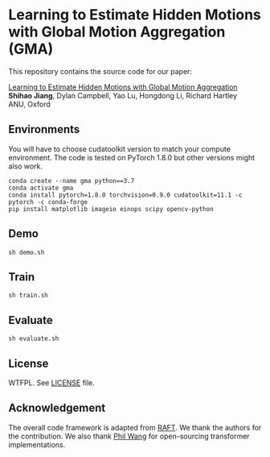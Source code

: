 # Learning to Estimate Hidden Motions with Global Motion Aggregation (GMA)
This repository contains the source code for our paper:

[Learning to Estimate Hidden Motions with Global Motion Aggregation](https://arxiv.org/abs/2104.02409)<br/>
**Shihao Jiang**, Dylan Campbell, Yao Lu, Hongdong Li, Richard Hartley<br/>
ANU, Oxford<br/>

## Environments
You will have to choose cudatoolkit version to match your compute environment. 
The code is tested on PyTorch 1.8.0 but other versions might also work. 
```Shell
conda create --name gma python==3.7
conda activate gma
conda install pytorch=1.8.0 torchvision=0.9.0 cudatoolkit=11.1 -c pytorch -c conda-forge
pip install matplotlib imageio einops scipy opencv-python
```
## Demo
```Shell
sh demo.sh
```
## Train
```Shell
sh train.sh
```
## Evaluate
```Shell
sh evaluate.sh
```
## License
WTFPL. See [LICENSE](LICENSE) file. 

## Acknowledgement
The overall code framework is adapted from [RAFT](https://github.com/princeton-vl/RAFT). We
thank the authors for the contribution. We also thank [Phil Wang](https://github.com/lucidrains)
for open-sourcing transformer implementations. 
